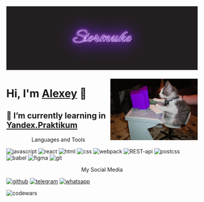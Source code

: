 ![stormuke](https://github.com/Stormuke/Stormuke/blob/main/assets/stormuke.gif?raw=true) 
---
<img align='right' src="https://raw.githubusercontent.com/Stormuke/Stormuke/main/assets/thecatwritesthecode.gif" width="230">

Hi, I'm [Alexey](https://github.com/Stormuke) 👋
===
:rocket:  I’m currently learning in [Yandex.Praktikum](https://practicum.yandex.ru/)
-----
<p style="text-align: center">Languages and Tools</p>

![javascript](https://img.shields.io/badge/JavaScript-090909?style=flat-square&logo=javascript)
![react](https://img.shields.io/badge/React-090909?style=flat-square&logo=react)
![html](https://img.shields.io/badge/HTML5-090909?style=flat-square&logo=html5)
![css](https://img.shields.io/badge/CSS3-090909?style=flat-square&logo=css3)
![webpack](https://img.shields.io/badge/Webpack-090909?style=flat-square&logo=webpack)
![REST-api](https://img.shields.io/badge/REST-api-090909?style=flat-square&logo=rest-api)
![postcss](https://img.shields.io/badge/PostCSS-090909?style=flat-square&logo=postcss)
![babel](https://img.shields.io/badge/Babel-090909?style=flat-square&logo=babel)
![figma](https://img.shields.io/badge/Figma-090909?style=flat-square&logo=figma)
![git](https://img.shields.io/badge/Git-090909?style=flat-square&logo=git)


<p style="text-align: center">My Social Media</p>

[![github](https://img.shields.io/badge/GitHub-090909?style=flat-square&logo=github)](https://github.com/Stormuke)
[![telegram](https://img.shields.io/badge/Telegram-090909?style=flat-square&logo=telegram)](https://t.me/stormuke)
[![whatsapp](https://img.shields.io/badge/WhatsApp-090909?style=flat-square&logo=whatsapp)](https://api.whatsapp.com/send?phone=79647171711)

![codewars](https://www.codewars.com/users/Stormuke/badges/micro)

